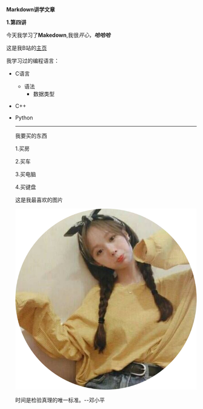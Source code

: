 **Markdown讲学文章**

**1.第四讲**

今天我学习了**Makedown**,我很*开心*，***哈哈哈***

这是我B站的[主页](http://space.bilibili.com/98085370?spm_id_from=333.33.b_73656375726974794f75744c696e6b.1)

我学习过的编程语言：

- C语言

  - 语法
    - 数据类型

- C++

- Python

  ---

  我要买的东西

  1.买房

  2.买车

  3.买电脑

  4.买键盘

   这是我最喜欢的图片

  ![Git](../images/icon.png)

  时间是检验真理的唯一标准。--邓小平

